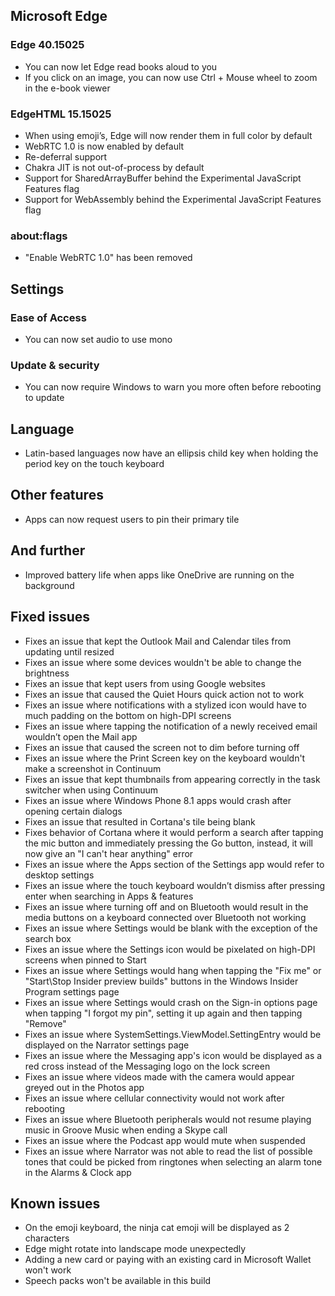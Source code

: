 ## Microsoft Edge
### Edge 40.15025
- You can now let Edge read books aloud to you
- If you click on an image, you can now use Ctrl + Mouse wheel to zoom in the e-book viewer

### EdgeHTML 15.15025
- When using emoji’s, Edge will now render them in full color by default
- WebRTC 1.0 is now enabled by default
- Re-deferral support
- Chakra JIT is not out-of-process by default
- Support for SharedArrayBuffer behind the Experimental JavaScript Features flag
- Support for WebAssembly behind the Experimental JavaScript Features flag

### about:flags
- "Enable WebRTC 1.0" has been removed

## Settings
### Ease of Access
- You can now set audio to use mono

### Update & security
- You can now require Windows to warn you more often before rebooting to update

## Language
- Latin-based languages now have an ellipsis child key when holding the period key on the touch keyboard

## Other features
- Apps can now request users to pin their primary tile

## And further
- Improved battery life when apps like OneDrive are running on the background

## Fixed issues
- Fixes an issue that kept the Outlook Mail and Calendar tiles from updating until resized
- Fixes an issue where some devices wouldn't be able to change the brightness
- Fixes an issue that kept users from using Google websites
- Fixes an issue that caused the Quiet Hours quick action not to work
- Fixes an issue where notifications with a stylized icon would have to much padding on the bottom on high-DPI screens
- Fixes an issue where tapping the notification of a newly received email wouldn’t open the Mail app
- Fixes an issue that caused the screen not to dim before turning off
- Fixes an issue where the Print Screen key on the keyboard wouldn't make a screenshot in Continuum
- Fixes an issue that kept thumbnails from appearing correctly in the task switcher when using Continuum
- Fixes an issue where Windows Phone 8.1 apps would crash after opening certain dialogs
- Fixes an issue that resulted in Cortana's tile being blank
- Fixes behavior of Cortana where it would perform a search after tapping the mic button and immediately pressing the Go button, instead, it will now give an "I can't hear anything" error
- Fixes an issue where the Apps section of the Settings app would refer to desktop settings
- Fixes an issue where the touch keyboard wouldn’t dismiss after pressing enter when searching in Apps & features
- Fixes an issue where turning off and on Bluetooth would result in the media buttons on a keyboard connected over Bluetooth not working
- Fixes an issue where Settings would be blank with the exception of the search box
- Fixes an issue where the Settings icon would be pixelated on high-DPI screens when pinned to Start
- Fixes an issue where Settings would hang when tapping the "Fix me" or "Start\Stop Insider preview builds" buttons in the Windows Insider Program settings page
- Fixes an issue where Settings would crash on the Sign-in options page when tapping "I forgot my pin", setting it up again and then tapping "Remove"
- Fixes an issue where SystemSettings.ViewModel.SettingEntry would be displayed on the Narrator settings page
- Fixes an issue where the Messaging app's icon would be displayed as a red cross instead of the Messaging logo on the lock screen
- Fixes an issue where videos made with the camera would appear greyed out in the Photos app
- Fixes an issue where cellular connectivity would not work after rebooting
- Fixes an issue where Bluetooth peripherals would not resume playing music in Groove Music when ending a Skype call
- Fixes an issue where the Podcast app would mute when suspended
- Fixes an issue where Narrator was not able to read the list of possible tones that could be picked from ringtones when selecting an alarm tone in the Alarms & Clock app

## Known issues
- On the emoji keyboard, the ninja cat emoji will be displayed as 2 characters
- Edge might rotate into landscape mode unexpectedly
- Adding a new card or paying with an existing card in Microsoft Wallet won't work
- Speech packs won't be available in this build